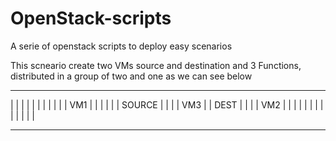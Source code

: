 # OpenStack-scripts
A serie of openstack scripts to deploy easy scenarios

This scneario create two VMs source and destination and 3 Functions, distributed in a group of two and one as we can see below


 ---------    ----------    ----------   ----------
|         |  |          |  |          | |          |
|         |  |   VM1    |  |          | |          |
|  SOURCE |  |          |  |   VM3    | |   DEST   |
|         |  |   VM2    |  |          | |          |
|         |  |          |  |          | |          |
 ---------    ----------    ----------   ----------
   
